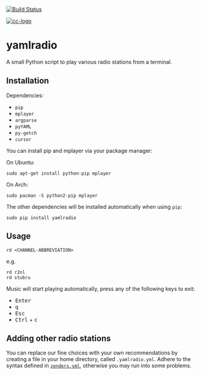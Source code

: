 [![Build Status](https://travis-ci.org/GijsTimmers/radio.svg)](https://travis-ci.org/GijsTimmers/radio)

[![cc-logo](https://licensebuttons.net/l/by-sa/4.0/88x31.png)](https://creativecommons.org/licenses/by-sa/4.0/)


# yamlradio
A small Python script to play various radio stations from a terminal.

## Installation
Dependencies:

- `pip`
- `mplayer`
- `argparse`
- `pyYAML`
- `py-getch`
- `cursor`


You can install pip and mplayer via your package manager:

On Ubuntu:
    
    sudo apt-get install python-pip mplayer

On Arch:
    
    sudo pacman -S python2-pip mplayer
    
The other dependencies will be installed automatically when using `pip`:

    sudo pip install yamlradio

## Usage

    rd <CHANNEL-ABBREVIATION>

e.g.

    rd r2nl
    rd stubru

Music will start playing automatically, press any of the following keys to exit:

- <kbd>Enter</kbd>
- <kbd>q</kbd>
- <kbd>Esc</kbd>
- <kbd>Ctrl</kbd> + <kbd>c</kbd>

## Adding other radio stations
You can replace our fine choices with your own recommendations by creating
a file in your home directory, called `.yamlradio.yml`. Adhere to the syntax
defined in [`zenders.yml`](yamlradio/zenders.yml), otherwise you may run into 
some problems.